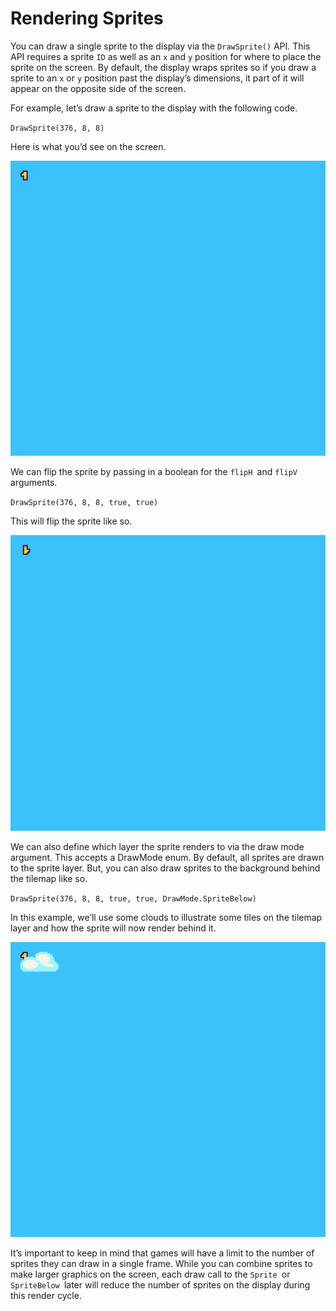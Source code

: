 # Rendering Sprites

You can draw a single sprite to the display via the `DrawSprite()` API. This API requires a sprite `ID` as well as an `x` and `y` position for where to place the sprite on the screen. By default, the display wraps sprites so if you draw a sprite to an `x` or `y` position past the display’s dimensions, it part of it will appear on the opposite side of the screen. 

For example, let’s draw a sprite to the display with the following code.

`DrawSprite(376, 8, 8)`

Here is what you’d see on the screen.

<p style="text-align:center"><img src="images/RenderingSprites_image_0.png" /></p>

We can flip the sprite by passing in a boolean for the `flipH `and `flipV `arguments.

`DrawSprite(376, 8, 8, true, true)`

This will flip the sprite like so.

<p style="text-align:center"><img src="images/RenderingSprites_image_1.png" /></p>

We can also define which layer the sprite renders to via the draw mode argument. This accepts a DrawMode enum. By default, all sprites are drawn to the sprite layer. But, you can also draw sprites to the background behind the tilemap like so.

`DrawSprite(376, 8, 8, true, true, DrawMode.SpriteBelow)`

In this example, we’ll use some clouds to illustrate some tiles on the tilemap layer and how the sprite will now render behind it.

<p style="text-align:center"><img src="images/RenderingSprites_image_2.png" /></p>

It’s important to keep in mind that games will have a limit to the number of sprites they can draw in a single frame. While you can combine sprites to make larger graphics on the screen, each draw call to the `Sprite `or `SpriteBelow `later will reduce the number of sprites on the display during this render cycle.


